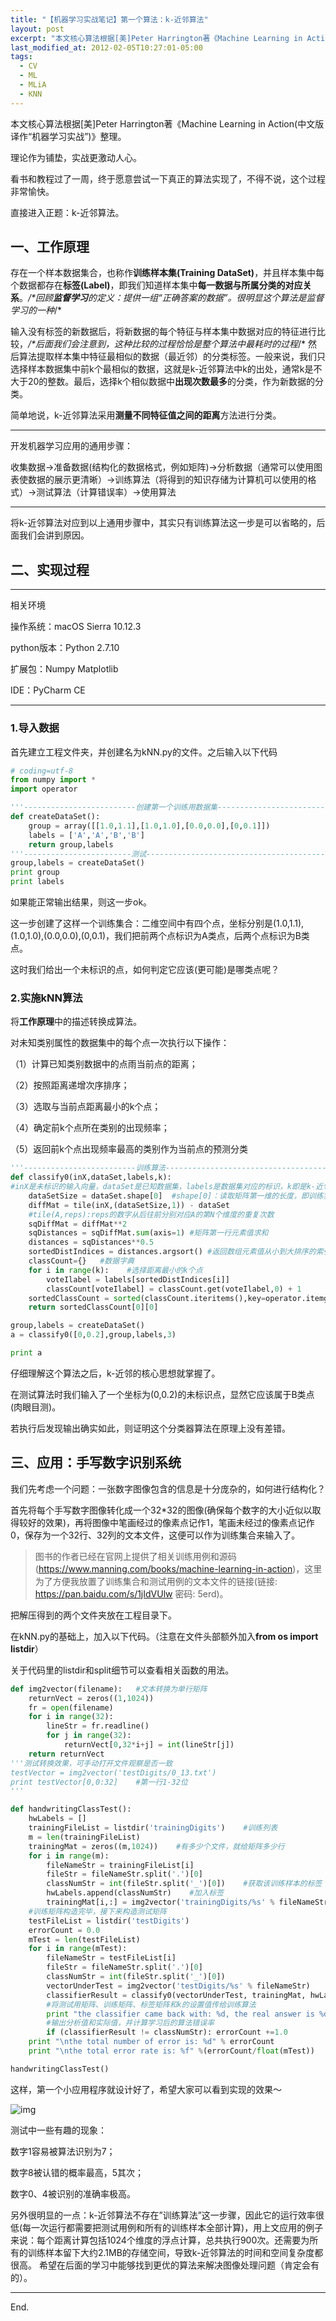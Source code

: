 ```yaml
---
title: "【机器学习实战笔记】第一个算法：k-近邻算法"
layout: post
excerpt: "本文核心算法根据[美]Peter Harrington著《Machine Learning in Action(中文版译作“机器学习实战”)》整理。"
last_modified_at: 2012-02-05T10:27:01-05:00
tags:
  - CV
  - ML
  - MLiA
  - KNN
---
```


本文核心算法根据[美]Peter Harrington著《Machine Learning in Action(中文版译作“机器学习实战”)》整理。

理论作为铺垫，实战更激动人心。

看书和教程过了一周，终于愿意尝试一下真正的算法实现了，不得不说，这个过程非常愉快。

直接进入正题：k-近邻算法。

## 一、工作原理

存在一个样本数据集合，也称作**训练样本集(Training DataSet)**，并且样本集中每个数据都存在**标签(Label)**，即我们知道样本集中**每一数据与所属分类的对应关系**。*/\*回顾**监督学习**的定义：提供一组“正确答案的数据”。很明显这个算法是监督学习的一种*/*

输入没有标签的新数据后，将新数据的每个特征与样本集中数据对应的特征进行比较，*/\*后面我们会注意到，这种比较的过程恰恰是整个算法中最耗时的过程*/* 然后算法提取样本集中特征最相似的数据（最近邻）的分类标签。一般来说，我们只选择样本数据集中前k个最相似的数据，这就是k-近邻算法中k的出处，通常k是不大于20的整数。最后，选择k个相似数据中**出现次数最多**的分类，作为新数据的分类。

简单地说，k-近邻算法采用**测量不同特征值之间的距离**方法进行分类。

------

开发机器学习应用的通用步骤：

收集数据->准备数据(结构化的数据格式，例如矩阵)->分析数据（通常可以使用图表使数据的展示更清晰）->训练算法（将得到的知识存储为计算机可以使用的格式）->测试算法（计算错误率）->使用算法

------

将k-近邻算法对应到以上通用步骤中，其实只有训练算法这一步是可以省略的，后面我们会讲到原因。

## 二、实现过程

------

相关环境

操作系统：macOS Sierra 10.12.3

python版本：Python 2.7.10

扩展包：Numpy Matplotlib

IDE：PyCharm CE

------

### 1.导入数据

首先建立工程文件夹，并创建名为kNN.py的文件。之后输入以下代码

```python
# coding=utf-8
from numpy import *
import operator

'''-------------------------创建第一个训练用数据集------------------------------'''
def createDataSet():
    group = array([[1.0,1.1],[1.0,1.0],[0.0,0.0],[0,0.1]])
    labels = ['A','A','B','B']
    return group,labels
'''------------------------测试----------------------------------------------'''
group,labels = createDataSet()
print group
print labels
```

如果能正常输出结果，则这一步ok。

这一步创建了这样一个训练集合：二维空间中有四个点，坐标分别是(1.0,1.1),(1.0,1.0),(0.0,0.0),(0,0.1)，我们把前两个点标识为A类点，后两个点标识为B类点。

这时我们给出一个未标识的点，如何判定它应该(更可能)是哪类点呢？

### 2.实施kNN算法

将**工作原理**中的描述转换成算法。

对未知类别属性的数据集中的每个点一次执行以下操作：

（1）计算已知类别数据中的点雨当前点的距离；

（2）按照距离递增次序排序；

（3）选取与当前点距离最小的k个点；

（4）确定前k个点所在类别的出现频率；

（5）返回前k个点出现频率最高的类别作为当前点的预测分类

```python
'''-------------------------训练算法--------------------------------------------'''
def classify0(inX,dataSet,labels,k):    
#inX是未标识的输入向量，dataSet是已知数据集，labels是数据集对应的标识，k即是k-近邻算法中定义的k
    dataSetSize = dataSet.shape[0]  #shape[0]：读取矩阵第一维的长度，即训练实例的个数
    diffMat = tile(inX,(dataSetSize,1)) - dataSet   
    #tile(A,reps):reps的数字从后往前分别对应A的第N个维度的重复次数
    sqDiffMat = diffMat**2
    sqDistances = sqDiffMat.sum(axis=1) #矩阵第一行元素值求和
    distances = sqDistances**0.5
    sortedDistIndices = distances.argsort() #返回数组元素值从小到大排序的索引值
    classCount={}   #数据字典
    for i in range(k):    #选择距离最小的k个点
        voteIlabel = labels[sortedDistIndices[i]]
        classCount[voteIlabel] = classCount.get(voteIlabel,0) + 1
    sortedClassCount = sorted(classCount.iteritems(),key=operator.itemgetter(1),reverse=True)
    return sortedClassCount[0][0]

group,labels = createDataSet()
a = classify0([0,0.2],group,labels,3)

print a
```

仔细理解这个算法之后，k-近邻的核心思想就掌握了。

在测试算法时我们输入了一个坐标为(0,0.2)的未标识点，显然它应该属于B类点(肉眼目测)。

若执行后发现输出确实如此，则证明这个分类器算法在原理上没有差错。

## 三、应用：手写数字识别系统

我们先考虑一个问题：一张数字图像包含的信息是十分庞杂的，如何进行结构化？

首先将每个手写数字图像转化成一个32*32的图像(确保每个数字的大小近似以取得较好的效果)，再将图像中笔画经过的像素点记作1，笔画未经过的像素点记作0，保存为一个32行、32列的文本文件，这便可以作为训练集合来输入了。

> 图书的作者已经在官网上提供了相关训练用例和源码(<https://www.manning.com/books/machine-learning-in-action>)，这里为了方便我放置了训练集合和测试用例的文本文件的链接(链接: <https://pan.baidu.com/s/1jIdVUlw> 密码: 5erd)。

把解压得到的两个文件夹放在工程目录下。

在kNN.py的基础上，加入以下代码。（注意在文件头部额外加入**from os import listdir**）

关于代码里的listdir和split细节可以查看相关函数的用法。

```python
def img2vector(filename):   #文本转换为单行矩阵
    returnVect = zeros((1,1024))
    fr = open(filename)
    for i in range(32):
        lineStr = fr.readline()
        for j in range(32):
            returnVect[0,32*i+j] = int(lineStr[j])
    return returnVect
'''测试转换效果，可手动打开文件观察是否一致
testVector = img2vector('testDigits/0_13.txt')
print testVector[0,0:32]    #第一行1-32位
'''

def handwritingClassTest():
    hwLabels = []
    trainingFileList = listdir('trainingDigits')    #训练列表
    m = len(trainingFileList)
    trainingMat = zeros((m,1024))    #有多少个文件，就给矩阵多少行
    for i in range(m):
        fileNameStr = trainingFileList[i]
        fileStr = fileNameStr.split('.')[0]
        classNumStr = int(fileStr.split('_')[0])    #获取该训练样本的标签
        hwLabels.append(classNumStr)    #加入标签
        trainingMat[i,:] = img2vector('trainingDigits/%s' % fileNameStr)    #将格式化的文本文件加入矩阵
    #训练矩阵构造完毕，接下来构造测试矩阵
    testFileList = listdir('testDigits')
    errorCount = 0.0
    mTest = len(testFileList)
    for i in range(mTest):
        fileNameStr = testFileList[i]
        fileStr = fileNameStr.split('.')[0]
        classNumStr = int(fileStr.split('_')[0])
        vectorUnderTest = img2vector('testDigits/%s' % fileNameStr)
        classifierResult = classify0(vectorUnderTest, trainingMat, hwLabels, 3)
        #将测试用矩阵、训练矩阵、标签矩阵和k的设置值传给训练算法
        print "the classifier came back with: %d, the real answer is %d" %(classifierResult, classNumStr)
        #输出分析值和实际值，并计算学习后的算法错误率
        if (classifierResult != classNumStr): errorCount +=1.0
    print "\nthe total number of error is: %d" % errorCount
    print "\nthe total error rate is: %f" %(errorCount/float(mTest))

handwritingClassTest()
```

这样，第一个小应用程序就设计好了，希望大家可以看到实现的效果～

![img](http://ohn6qfqhe.bkt.clouddn.com/ch2result.png)

测试中一些有趣的现象：

数字1容易被算法识别为7；

数字8被认错的概率最高，5其次；

数字0、4被识别的准确率极高。

另外很明显的一点：k-近邻算法不存在”训练算法”这一步骤，因此它的运行效率很低(每一次运行都需要把测试用例和所有的训练样本全部计算)，用上文应用的例子来说：每个距离计算包括1024个维度的浮点计算，总共执行900次。还需要为所有的训练样本留下大约2.1MB的存储空间，导致k-近邻算法的时间和空间复杂度都很高。
希望在后面的学习中能够找到更优的算法来解决图像处理问题（肯定会有的）。

------

End.